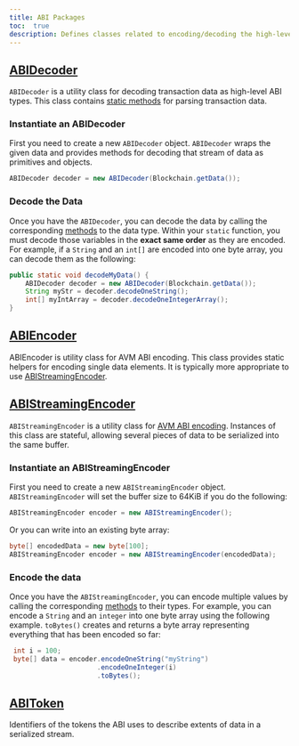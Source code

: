 ```yaml
---
title: ABI Packages
toc:  true
description: Defines classes related to encoding/decoding the high-level data types serialized into transaction payload data.
---
```


## [ABIDecoder](https://avm-api.aion.network/org/aion/avm/userlib/abi/abidecoder)

`ABIDecoder` is a utility class for decoding transaction data as high-level ABI types. This class contains [static methods](https://avm-api.aion.network/org/aion/avm/userlib/abi/abidecoder) for parsing transaction data.

### Instantiate an ABIDecoder

First you need to create a new `ABIDecoder` object. `ABIDecoder` wraps the given data and provides methods for decoding that stream of data as primitives and objects.

```java
ABIDecoder decoder = new ABIDecoder(Blockchain.getData());
```

### Decode the Data

Once you have the `ABIDecoder`, you can decode the data by calling the corresponding [methods](https://avm-api.aion.network/org/aion/avm/userlib/abi/abidecoder) to the data type. Within your `static` function, you must decode those variables in the **exact same order** as they are encoded. For example, if a `String` and an `int[]` are encoded into one byte array, you can decode them as the following:

```java
public static void decodeMyData() {
    ABIDecoder decoder = new ABIDecoder(Blockchain.getData());
    String myStr = decoder.decodeOneString();
    int[] myIntArray = decoder.decodeOneIntegerArray();
}
```

## [ABIEncoder](https://avm-api.aion.network/org/aion/avm/userlib/abi/abiencoder)

ABIEncoder is utility class for AVM ABI encoding. This class provides static helpers for encoding single data elements. It is typically more appropriate to use [ABIStreamingEncoder](https://docs.aion.network/docs/avm-apis#section--abistreamingencoder-https-avm-api-aion-network-org-aion-avm-userlib-abi-abistreamingencoder-).

## [ABIStreamingEncoder](https://avm-api.aion.network/org/aion/avm/userlib/abi/abistreamingencoder)

`ABIStreamingEncoder` is a utility class for [AVM ABI encoding](https://avm-api.aion.network/org/aion/avm/userlib/abi/abistreamingencoder). Instances of this class are stateful, allowing several pieces of data to be serialized into the same buffer.

### Instantiate an ABIStreamingEncoder

First you need to create a new `ABIStreamingEncoder` object. `ABIStreamingEncoder` will set the buffer size to 64KiB if you do the following:

```java
ABIStreamingEncoder encoder = new ABIStreamingEncoder();
```

Or you can write into an existing byte array:

```java
byte[] encodedData = new byte[100];
ABIStreamingEncoder encoder = new ABIStreamingEncoder(encodedData);
```

### Encode the data

Once you have the `ABIStreamingEncoder`, you can encode multiple values by calling the corresponding [methods](https://avm-api.aion.network/org/aion/avm/userlib/abi/abistreamingencoder) to their types. For example, you can encode a `String` and an `integer` into one byte array using the following example. `toBytes()` creates and returns a byte array representing everything that has been encoded so far:

```java
 int i = 100;
 byte[] data = encoder.encodeOneString("myString")
                      .encodeOneInteger(i)
                      .toBytes();
```

## [ABIToken](https://avm-api.aion.network/org/aion/avm/userlib/abi/abitoken)

Identifiers of the tokens the ABI uses to describe extents of data in a serialized stream.